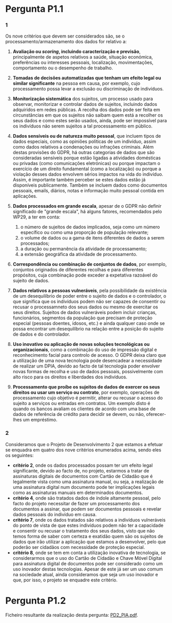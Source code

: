 # Pergunta P1.1

### 1
Os nove critérios que devem ser considerados são, se o processamento/armazenamento dos dados for relativo a:

1. **Avaliação ou *scoring*, incluindo caracterização e previsão**, principalmente de aspetos relativos a saúde, situação económica, preferências ou interesses pessoais, localização, movimentações, comportamento ou o desempenho de trabalho.

2. **Tomadas de decisões automatizadas que tenham um efeito legal ou similar significante** na pessoa em causa, por exemplo, cujo processamento possa levar a exclusão ou discriminação de indivíduos.

3. **Monitorização sistemática** dos sujeitos, um processo usado para observar, monitorizar e controlar dados de sujeitos, incluindo dados adquiridos em redes públicas. A recolha dos dados pode ser feita em circunstâncias em que os sujeitos não saibam quem está a recolher os seus dados e como estes serão usados, ainda, pode ser impossível para os indivíduos não serem sujeitos a tal processamento em público.
   
4. **Dados sensíveis ou de natureza muito pessoal**, que incluem tipos de dados especiais, como as opiniões políticas de um indivíduo, assim como dados relativos a condenações ou infrações criminais. Além destas provisões do GDPR, há outras categorias de dados que são consideradas sensíveis porque estão ligadas a atividades domésticas ou privadas (como comunicações eletrónicas) ou porque impactam o exercício de um direito fundamental (como a localização) ou porque a violação desses dados envolvem sérios impactos na vida do indivíduo. Assim, é importante também perceber se estes dados estão já disponíveis publicamente. Também se incluem dados como documentos pessoais, emails, diários, notas e informação muito pessoal contida em aplicações.
   
5. **Dados processados em grande escala**, apesar de o GDPR não definir significado de "grande escala", há alguns fatores, recomendados pelo WP29, a ter em conta:
   1. o número de sujeitos de dados implicados, seja como um número específico ou como uma proporção de população relevante;
   2. o volume de dados ou a gama de itens diferentes de dados a serem processados;
   3. a duração ou permanência da atividade de processamento;
   4. a extensão geográfica da atividade de processamento.
   
6. **Correspondência ou combinação de conjuntos de dados**, por exemplo, conjuntos originados de diferentes recolhas e para diferentes propósitos, cuja combinação pode exceder a expetativa razoável do sujeito de dados.
   
7. **Dados relativos a pessoas vulneráveis**, pela possibilidade da existência de um desequilíbrio de poder entre o sujeito de dados e o controlador, o que significa que os indivíduos podem não ser capazes de consentir ou recusar o processamneto dos seus dados ou mesmo de exercitar os seus direitos. Sujeitos de dados vulneráveis podem incluir crianças, funcionários, segmentos da população que precisam de proteção especial (pessoas doentes, idosos, etc.) e ainda qualquer caso onde se possa encontrar um desequilíbrio na relação entre a posição do sujeito de dados e do controlador.
   
8. **Uso inovativo ou aplicação de novas soluções tecnológicas ou organizacionais**, como a combinação do uso de impressão digital e reconhecimento facial para controlo de acesso. O GDPR deixa claro que a utilização de uma nova tecnologia pode desencadear a necessidade de realizar um DPIA, devido ao facto de tal tecnologia poder envolver novas formas de recolha e uso de dados pessoais, possivelmente com alto risco para os direitos e liberdades dos indivíduos.

9. **Processamento que proíbe os sujeitos de dados de exercer os seus direitos ou usar um serviço ou contrato**, por exemplo, operações de processamento cujo objetivo é permitir, alterar ou recusar o acesso do sujeito a serviços ou entradas em contratos. Um exemplo disto é quando os bancos avaliam os clientes de acordo com uma base de dados de referência de crédito para decidir se devem, ou não, oferecer-lhes um empréstimo.
   
### 2

Consideramos que o Projeto de Desenvolvimento 2 que estamos a efetuar se enquadra em quatro dos nove critérios enumerados acima, sendo eles os seguintes:

+ **critério 2**, onde os dados processados possam ter um efeito legal significante, devido ao facto de, no projeto, estarmos a tratar de assinaturas digitais de documentos com Cartão de Cidadão que é legalmente vista como uma assinatura manual, ou seja, a realização de uma assinatura digital num documento pode ter implicações legais como as assinaturas manuais em determinados documentos.
+ **critério 4**, onde são tratados dados de índole altamente pessoal, pelo facto do projeto necessitar de fazer um processamento dos documentos a assinar, que podem ser documentos pessoais e revelar dados pessoais do indivíduo em causa.
+ **critério 7**, onde os dados tratados são relativos a indivíduos vulneráveis do ponto de vista de que estes indivíduos podem não ter a capacidade e consentir ou recusar o tratamento dos seus dados, visto que não temos forma de saber com certeza e exatidão quem são os sujeitos de dados que irão utilizar a aplicação que estamos a desenvolver, pelo que poderão ser cidadãos com necessidade de proteção especial.
+ **critério 8**, onde se tem em conta a utilização inovativa de tecnologia, se considerarmos que o uso do Cartão de Cidadão e Chave Móvel Digital para assinatura digital de documentos pode ser considerado como um uso inovador destas tecnologias. Apesar de este já ser um uso comum na sociedade atual, ainda consideramos que seja um uso inovador e que, por isso, o projeto se enquadre este critério.


# Pergunta P1.2

Ficheiro resultante da realização desta pergunta: [PD2_PIA.pdf](PD2_PIA.pdf).


